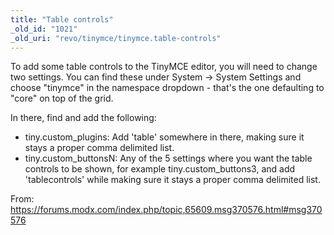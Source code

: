 ```yaml
---
title: "Table controls"
_old_id: "1021"
_old_uri: "revo/tinymce/tinymce.table-controls"
---
```


To add some table controls to the TinyMCE editor, you will need to change two settings. You can find these under System -> System Settings and choose "tinymce" in the namespace dropdown - that's the one defaulting to "core" on top of the grid.

In there, find and add the following:

- tiny.custom\_plugins: Add 'table' somewhere in there, making sure it stays a proper comma delimited list.
- tiny.custom\_buttonsN: Any of the 5 settings where you want the table controls to be shown, for example tiny.custom\_buttons3, and add 'tablecontrols' while making sure it stays a proper comma delimited list.

From: <https://forums.modx.com/index.php/topic,65609.msg370576.html#msg370576>